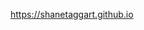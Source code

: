 <a href="https://shanetaggart.github.io" rel="noreferrer noopener">https://shanetaggart.github.io</a>
